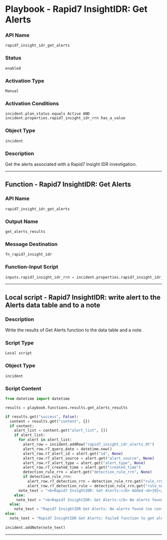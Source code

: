 <!--
    DO NOT MANUALLY EDIT THIS FILE
    THIS FILE IS AUTOMATICALLY GENERATED WITH resilient-sdk codegen
    Generated with resilient-sdk v51.0.0.2.575
-->

# Playbook - Rapid7 InsightIDR: Get Alerts

### API Name
`rapid7_insight_idr_get_alerts`

### Status
`enabled`

### Activation Type
`Manual`

### Activation Conditions
`incident.plan_status equals Active AND incident.properties.rapid7_insight_idr_rrn has_a_value`

### Object Type
`incident`

### Description
Get the alerts associated with a Rapid7 Insight IDR investigation.


---
## Function - Rapid7 InsightIDR: Get Alerts

### API Name
`rapid7_insight_idr_get_alerts`

### Output Name
`get_alerts_results`

### Message Destination
`fn_rapid7_insight_idr`

### Function-Input Script
```python
inputs.rapid7_insight_idr_rrn = incident.properties.rapid7_insight_idr_rrn
```

---

## Local script - Rapid7 InsightIDR: write alert to the Alerts data table and to a note

### Description
Write the results of Get Alerts function to the data table and a note.

### Script Type
`Local script`

### Object Type
`incident`

### Script Content
```python
from datetime import datetime

results = playbook.functions.results.get_alerts_results

if results.get("success", False):
  content = results.get("content", {})
  if content:
    alert_list = content.get("alert_list", [])
    if alert_list:
      for alert in alert_list:
        alert_row = incident.addRow("rapid7_insight_idr_alerts_dt")
        alert_row.r7_query_date = datetime.now()
        alert_row.r7_alert_id = alert.get("id", None)
        alert_row.r7_alert_source = alert.get("alert_source", None)
        alert_row.r7_alert_type = alert.get("alert_type", None)
        alert_row.r7_created_time = alert.get("created_time")
        detection_rule_rrn = alert.get("detection_rule_rrn", None)
        if detection_rule_rrn:
          alert_row.r7_detection_rrn = detection_rule_rrn.get("rule_rrn", None)
          alert_row.r7_detection_rule = detection_rule_rrn.get("rule_name", None)
      note_text = "<b>Rapid7 InsightIDR: Get Alerts:</b> Added <b>{0}</b> alerts to the Alerts data table".format(len(alert_list))
    else:
     note_text = "<b>Rapid7 InsightIDR: Get Alerts:</b> No alerts found."     
  else:
    note_text = "Rapid7 InsightIDR Get Alerts: No alerts found (no content)."
else:
  note_text = "Rapid7 InsightIDR Get Alerts: Failed function to get alerts. Reason = {0}".format(results.get("reason", None))
  
incident.addNote(note_text)
```

---

